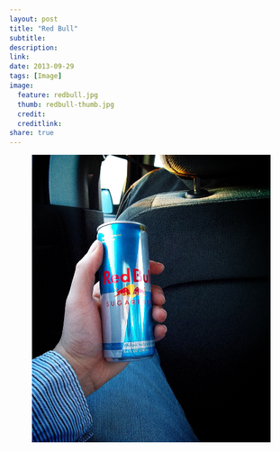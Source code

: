 ```yaml
---
layout: post
title: "Red Bull"
subtitle:
description:
link:
date: 2013-09-29
tags: [Image]
image:
  feature: redbull.jpg
  thumb: redbull-thumb.jpg
  credit:
  creditlink:
share: true
---
```

<figure>
  <a href="/images/redbull.jpg"><img src="/images/redbull.jpg" alt="Red Bull"></a>
</figure>
